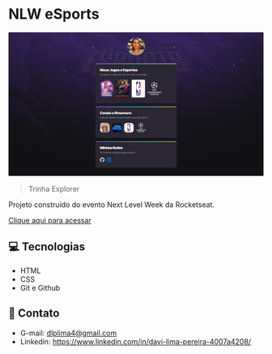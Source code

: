 # NLW  eSports

![preview](./.github/preview.jpeg)

>Trinha Explorer


Projeto construído  do evento Next Level Week da Rocketseat.


[Clique aqui para acessar](https://LpDavi.github.io/nlw-esports-explorer)


## 💻 Tecnologias

- HTML
- CSS
- Git e Github

## 👤 Contato

- G-mail: dlplima4@gmail.com
- Linkedin: https://www.linkedin.com/in/davi-lima-pereira-4007a4208/

